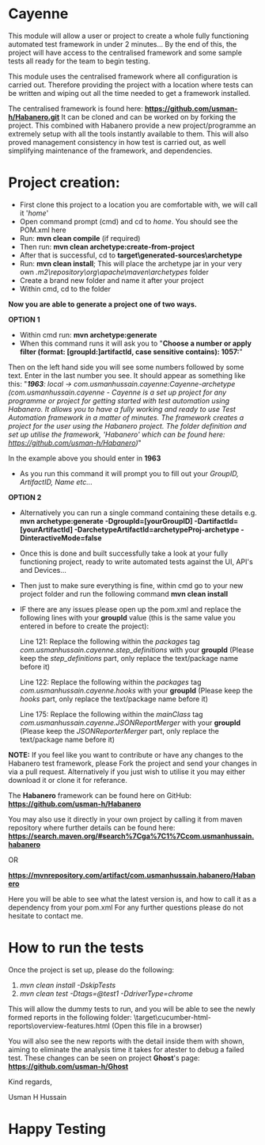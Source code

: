 Cayenne
========

This module will allow a user or project to create a whole fully functioning automated test framework in under 2 minutes... 
By the end of this, the project will have access to the centralised framework and some sample tests all ready for the team to begin testing.

This module uses the centralised framework where all configuration is carried out. Therefore providing the project with a location where tests can be written and wiping out all the time needed to get a framework installed. 

The centralised framework is found here: **https://github.com/usman-h/Habanero.git**
It can be cloned and can be worked on by forking the project. This combined with Habanero provide a new project/programme an extremely setup with all the tools instantly available to them. 
This will also proved management consistency in how test is carried out, as well simplifying maintenance of the framework, and dependencies.

# Project creation:

* First clone this project to a location you are comfortable with, we will call it '*home*'
* Open command prompt (cmd) and cd to *home*. You should see the POM.xml here
* Run: **mvn clean compile** (if required) 
* Then run: **mvn clean archetype:create-from-project**
* After that is successful, cd to **target\generated-sources\archetype**
* Run: **mvn clean install**; This will place the archetype jar in your very own *.m2\repository\org\apache\maven\archetypes* folder
* Create a brand new folder and name it after your project
* Within cmd, cd to the folder

**Now you are able to generate a project one of two ways.**


**OPTION 1**
* Within cmd run: **mvn archetype:generate**
* When this command runs it will ask you to "**Choose a number or apply filter (format: [groupId:]artifactId, case sensitive contains): 1057:**"

 Then on the left hand side you will see some numbers followed by some text. Enter in the last number you see.
 It should appear as something like this: 
 "***1963**: local -> com.usmanhussain.cayenne:Cayenne-archetype (com.usmanhussain.cayenne - Cayenne is a set up project for any  programme or project for getting started
        with test automation using Habanero.
        It allows you to have a fully working and ready to use Test Automation framework in a matter of minutes. The
        framework creates a project for the user using the Habanero project.
        The folder definition and set up utilise the framework, 'Habanero' which can be found here:
        https://github.com/usman-h/Habanero)*"
        
 In the example above you should enter in **1963**
* As you run this command it will prompt you to fill out your *GroupID, ArtifactID, Name etc...*


**OPTION 2**
* Alternatively you can run a single command containing these details e.g.
  **mvn archetype:generate -DgroupId=[yourGroupID] -DartifactId=[yourArtifactId] -DarchetypeArtifactId=archetypeProj-archetype -DinteractiveMode=false**
 
  
* Once this is done and built successfully take a look at your fully functioning project, ready to write automated tests against the UI, API's and Devices...
* Then just to make sure everything is fine, within cmd go to your new project folder and run the following command **mvn clean install**
* IF there are any issues please open up the pom.xml and replace the following lines with your **groupId** value (this is the same value you entered in before to create the project):

  Line 121: Replace the following within the *packages* tag *com.usmanhussain.cayenne.step_definitions* with your **groupId** (Please keep the *step_definitions* part, only replace the text/package name before it)
  
  Line 122: Replace the following within the *packages* tag *com.usmanhussain.cayenne.hooks* with your **groupId** (Please keep the *hooks* part, only replace the text/package name before it)
  
  Line 175: Replace the following within the *mainClass* tag *com.usmanhussain.cayenne.JSONReportMerger* with your **groupId** (Please keep the *JSONReporterMerger* part, only replace the text/package name before it)
  

**NOTE:** If you feel like you want to contribute or have any changes to the Habanero test framework, please Fork the project and send your changes in via a pull request. Alternatively if you just wish to utilise it you may either download it or clone it for referance.

The **Habanero** framework can be found here on GitHub: 
**https://github.com/usman-h/Habanero**

You may also use it directly in your own project by calling it from maven repository where further details can be found here:
**https://search.maven.org/#search%7Cga%7C1%7Ccom.usmanhussain.habanero**

OR

**https://mvnrepository.com/artifact/com.usmanhussain.habanero/Habanero**

Here you will be able to see what the latest version is, and how to call it as a dependency from your pom.xml
For any further questions please do not hesitate to contact me.

# How to run the tests

Once the project is set up, please do the following:
1. _mvn clean install -DskipTests_
2. _mvn clean test -Dtags=@test1 -DdriverType=chrome_

This will allow the dummy tests to run, and you will be able to see the newly formed reports in the following folder:
\target\cucumber-html-reports\overview-features.html (Open this file in a browser)

You will also see the new reports with the detail inside them with shown, aiming to eliminate the analysis time it takes for atester to debug a failed test. 
These changes can be seen on project **Ghost**'s page: **https://github.com/usman-h/Ghost**

Kind regards,

Usman H Hussain


# **Happy Testing**

